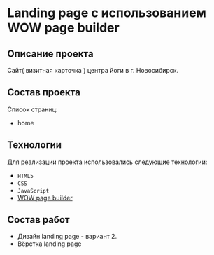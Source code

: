 # Landing page с использованием WOW page builder
## Описание проекта
Сайт( визитная карточка ) центра йоги в г. Новосибирск.

## Состав проекта
Список страниц:
* home

## Технологии
Для реализации проекта использовались следующие технологии:
* ``HTML5``
* ``CSS``
* ``JavaScript``
*  [WOW page builder](http://xpeedstudio.com/html/wow/demo/)

## Состав работ
* Дизайн landing page - вариант 2.
* Вёрстка landing page
